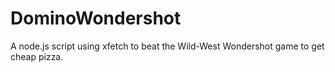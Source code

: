# DominoWondershot
A node.js script using xfetch to beat the Wild-West Wondershot game to get cheap pizza.

